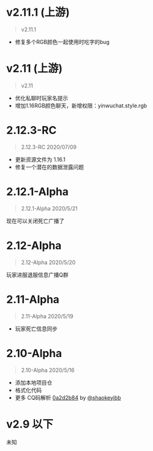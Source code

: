 # v2.11.1 (上游)
> v2.11.1

- 修复多个RGB颜色一起使用时吃字的bug

# v2.11 (上游)
> v2.11

- 优化私聊时玩家名提示
- 增加1.16RGB颜色聊天，新增权限：yinwuchat.style.rgb

# 2.12.3-RC
> 2.12.3-RC 2020/07/09

- 更新资源文件为 1.16.1
- 修复一个潜在的数据泄露问题

# 2.12.1-Alpha
> 2.12.1-Alpha 2020/5/21

现在可以关闭死亡广播了

# 2.12-Alpha
> 2.12-Alpha 2020/5/20

玩家进服退服信息广播Q群

# 2.11-Alpha
> 2.11-Alpha 2020/5/19

- 玩家死亡信息同步

# 2.10-Alpha
> 2.10-Alpha 2020/5/16

- 添加本地项目仓
- 格式化代码
- 更多 CQ码解析 [0a2d2b84](https://github.com/Karlatemp/YinwuChat/commit/0a2d2b840f49f0e9b3803587c1573871ff5b7799)
  by [@shaokeyibb](https://github.com/shaokeyibb)

# v2.9 以下 <unknown>
未知
